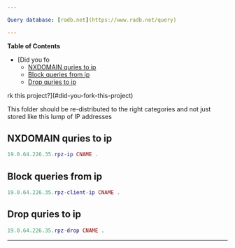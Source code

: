```yaml
---

Query database: [radb.net](https://www.radb.net/query)

---
```


**Table of Contents**

- [Did you fo<!-- TOC -->
    * [NXDOMAIN quries to ip](#nxdomain-quries-to-ip)
    * [Block queries from ip](#block-queries-from-ip)
    * [Drop quries to ip](#drop-quries-to-ip)
<!-- TOC -->rk this project?](#did-you-fork-this-project)

This folder should be re-distributed to the right categories and not just
stored like this lump of IP addresses

## NXDOMAIN quries to ip

```lua
19.0.64.226.35.rpz-ip CNAME .
```

## Block queries from ip

```lua
19.0.64.226.35.rpz-client-ip CNAME .
```

## Drop quries to ip

```lua
19.0.64.226.35.rpz-drop CNAME .
```

---

